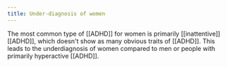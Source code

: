 ```yaml
---
title: Under-diagnosis of women
---
```


The most common type of [[ADHD]] for women is primarily [[inattentive]] [[ADHD]], which doesn't show as many obvious traits of [[ADHD]]. This leads to the underdiagnosis of women compared to men or people with primarily hyperactive [[ADHD]].
